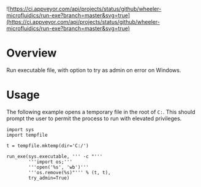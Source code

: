 ![https://ci.appveyor.com/api/projects/status/github/wheeler-microfluidics/run-exe?branch=master&svg=true](https://ci.appveyor.com/api/projects/status/github/wheeler-microfluidics/run-exe?branch=master&svg=true)
# Overview #

Run executable file, with option to try as admin on error on Windows. 

# Usage #

The following example opens a temporary file in the root of `C:`.  This should
prompt the user to permit the process to run with elevated privileges.

    import sys
    import tempfile
    
    t = tempfile.mktemp(dir='C:/')
    
    run_exe(sys.executable, ''' -c "'''
            '''import os;'''
            '''open('%s', 'wb')'''
            '''os.remove(%s)"''' % (t, t),
            try_admin=True)
